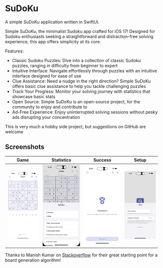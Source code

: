 #  SuDoKu

A simple SuDoKu application written in SwiftUI.

Simple SuDoKu, the minimalist Sudoku app crafted for iOS 17! Designed for Sudoku enthusiasts seeking a straightforward and distraction-free solving experience, this app offers simplicity at its core.

Features:

- Classic Sudoku Puzzles: Dive into a collection of classic Sudoku puzzles, ranging in difficulty from beginner to expert
- Intuitive Interface: Navigate effortlessly through puzzles with an intuitive interface designed for ease of use
- Clue Assistance: Need a nudge in the right direction? Simple SuDoKu offers basic clue assistance to help you tackle challenging puzzles
- Track Your Progress: Monitor your solving journey with statistics that showcase basic stats
- Open Source: Simple SuDoKu is an open-source project, for the community to enjoy and contribute to
- Ad-Free Experience: Enjoy uninterrupted solving sessions without pesky ads disrupting your concentration

This is very much a hobby side project, but suggestions on GitHub are welcome

## Screenshots

| Game | Statistics | Success | Setup |
| ------------- | ------------- | ------------- | ------------- |
| <img src="/Screenshots/Game.png?raw=true" alt="Game" /> | <img src="/Screenshots/Statistics.png?raw=true" alt="Statistics" /> | <img src="/Screenshots/Success.png?raw=true" alt="Success" /> | <img src="/Screenshots/Setup.png?raw=true" alt="Setup" /> |

Thanks to Manish Kumar on [Stackoverflow](https://stackoverflow.com/questions/6924216/how-to-generate-sudoku-boards-with-unique-solutions/61442050#61442050) for their great starting point for a board generation algorithm!
